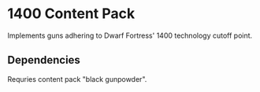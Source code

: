 # 1400 Content Pack

Implements guns adhering to Dwarf Fortress' 1400 technology cutoff point.

## Dependencies

Requries content pack "black gunpowder".
